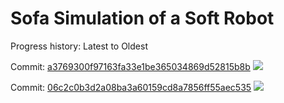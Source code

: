# Sofa Simulation of a Soft Robot  

Progress history: Latest to Oldest


Commit: [a3769300f97163fa33e1be365034869d52815b8b](https://github.com/maxpolzin/mx-sofa-sim/tree/06c2c0b3d2a08ba3a60159cd8a7856ff55aec535)
![](https://github.com/maxpolzin/mx-sofa-sim/blob/main/videos/elastic-object-test-r60-0003.gif)



Commit: [06c2c0b3d2a08ba3a60159cd8a7856ff55aec535](https://github.com/maxpolzin/mx-sofa-sim/tree/06c2c0b3d2a08ba3a60159cd8a7856ff55aec535)
![](https://github.com/maxpolzin/mx-sofa-sim/blob/main/videos/mx-sim-r60-0001.gif)
